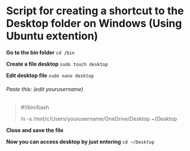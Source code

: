 # Script for creating a shortcut to the Desktop folder on Windows (Using Ubuntu extention)

**Go to the bin folder** `cd /bin`

**Create a file desktop** `sudo touch desktop`

**Edit desktop file** `sudo nano desktop`

###### Paste this: (edit yourusername)

> #!/bin/bash
> 
> ln -s /mnt/c/Users/yourusername/OneDrive/Desktop ~/Desktop

**Close and save the file**

**Now you can access desktop by just entering** `cd ~/Desktop`

